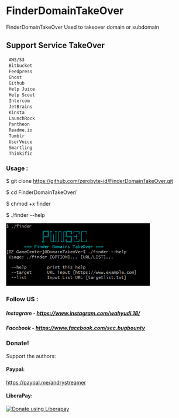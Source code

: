 # FinderDomainTakeOver

FinderDomainTakeOver Used to takeover domain or subdomain

## Support Service TakeOver

```
 AWS/S3
 Bitbucket
 Feedpress
 Ghost
 Github
 Help Juice
 Help Scout
 Intercom
 JetBrains
 Kinsta
 LaunchRock
 Pantheon
 Readme.io
 Tumblr
 UserVoice
 Smartling
 Thinkific
```

### Usage : 

$ git clone https://github.com/zerobyte-id/FinderDomainTakeOver.git

$ cd FinderDomainTakeOver/

$ chmod +x finder

$ ./finder --help

<img src="FinderExample.png">


### Follow US :

##### Instagram - https://www.instagram.com/wahyudi.18/
##### Facebook  - https://www.facebook.com/sec.bugbounty

### Donate!

Support the authors:

#### Paypal:

https://paypal.me/andrystreamer

#### LiberaPay:

<noscript><a href="https://liberapay.com/andrysec17/donate"><img alt="Donate using Liberapay" src="https://liberapay.com/assets/widgets/donate.svg"></a></noscript>
